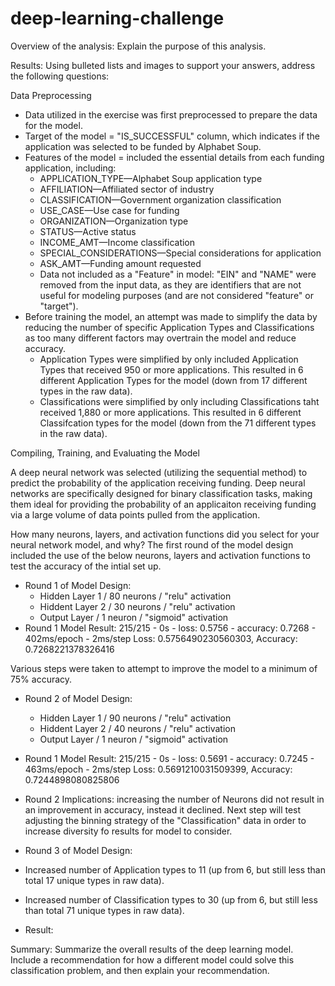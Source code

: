 # deep-learning-challenge

Overview of the analysis: Explain the purpose of this analysis.

Results: Using bulleted lists and images to support your answers, address the following questions:

Data Preprocessing

- Data utilized in the exercise was first preprocessed to prepare the data for the model. 
- Target of the model = "IS_SUCCESSFUL" column, which indicates if the application was selected to be funded by Alphabet Soup. 
- Features of the model = included the essential details from each funding application, including: 
  - APPLICATION_TYPE—Alphabet Soup application type
  - AFFILIATION—Affiliated sector of industry
  - CLASSIFICATION—Government organization classification
  - USE_CASE—Use case for funding
  - ORGANIZATION—Organization type
  - STATUS—Active status
  - INCOME_AMT—Income classification
  - SPECIAL_CONSIDERATIONS—Special considerations for application
  - ASK_AMT—Funding amount requested
  - Data not included as a "Feature" in model:  "EIN" and "NAME" were removed from the input data, as they are identifiers that are not useful for modeling purposes (and are not considered "feature" or "target").
- Before training the model, an attempt was made to simplify the data by reducing the number of specific Application Types and Classifications as too many different factors may overtrain the model and reduce accuracy.
  - Application Types were simplified by only included Application Types that received 950 or more applications. This resulted in 6 different Application Types for the model (down from 17 different types in the raw data). 
  - Classifications were simplified by only including Classifications taht received 1,880 or more applications. This resulted in 6 different Classifcation types for the model (down from the 71 different types in the raw data).

Compiling, Training, and Evaluating the Model

A deep neural network was selected (utilizing the sequential method) to predict the probability of the application receiving funding. Deep neural networks are specifically designed for binary classification tasks, making them ideal for providing the probability of an applicaiton receiving funding via a large volume of data points pulled from the application.

How many neurons, layers, and activation functions did you select for your neural network model, and why?
The first round of the model design included the use of the below neurons, layers and activation functions to test the accuracy of the intial set up. 
- Round 1 of Model Design:
  - Hidden Layer 1 / 80 neurons / "relu" activation
  - Hiddent Layer 2 / 30 neurons / "relu" activation
  - Output Layer / 1 neuron / "sigmoid" activation
- Round 1 Model Result:  215/215 - 0s - loss: 0.5756 - accuracy: 0.7268 - 402ms/epoch - 2ms/step
Loss: 0.5756490230560303, Accuracy: 0.7268221378326416

Various steps were taken to attempt to improve the model to a minimum of 75% accuracy. 

- Round 2 of Model Design:
    - Hidden Layer 1 / 90 neurons / "relu" activation
  - Hiddent Layer 2 / 40 neurons / "relu" activation
  - Output Layer / 1 neuron / "sigmoid" activation
- Round 1 Model Result:  215/215 - 0s - loss: 0.5691 - accuracy: 0.7245 - 463ms/epoch - 2ms/step
Loss: 0.5691210031509399, Accuracy: 0.7244898080825806
- Round 2 Implications: increasing the number of Neurons did not result in an improvement in accuracy, instead it declined. Next step will test adjusting the binning strategy of the "Classification" data in order to increase diversity fo results for model to consider.

- Round 3 of Model Design:
- Increased number of Application types to 11 (up from 6, but still less than total 17 unique types in raw data).
- Increased number of Classification types to 30 (up from 6, but still less than total 71 unique types in raw data).
- Result:


Summary: Summarize the overall results of the deep learning model. Include a recommendation for how a different model could solve this classification problem, and then explain your recommendation.
